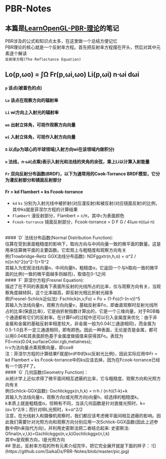 # PBR-Notes
## 本篇是[LearnOpenGL-PBR-理论](https://learnopengl-cn.github.io/07%20PBR/01%20Theory/)的笔记<br>
PBR涉及的公式和知识点太多，在这里做一个总结方便记忆<br>
PBR理论的核心就是一个反射率方程。首先把反射率方程摆在开头，然后对其中元素逐个解读<br>
`反射率方程(The Reflectance Equation)`
## Lo(p,ωo) = ∫Ω Fr(p,ωi,ωo) Li(p,ωi) n⋅ωi dωi<br>
#### `p` 该点(被着色的点)<br>
#### `Lo` 该点在观察方向的辐射率<br>
#### `Li` wi方向上入射光的辐射率<br>
#### `wo` 出射立体角，可视作观察方向向量<br>
#### `wi` 入射立体角，可视作入射方向向量<br>
#### `Ω` 以点p为球心的半球领域(入射方向wi在该领域内做积分)<br>
#### `n` 法线，n⋅ωi(点乘)表示入射光和法线的夹角的余弦，乘上Li以计算入射能量<br>
#### `Fr` 双向反射分布函数(BRDF)，以下为通常用的Cook-Torrance BRDF模型，它分为漫反射部分和镜面反射部分<br>
#### Fr = kd Flambert + ks Fcook-torrance<br>
* `kd` `ks` 分别为入射光线中被折射(对应漫反射)和被反射(对应镜面反射)的比例，其中ks就是菲涅尔方程的计算结果<br>
* `Flambert` 漫反射部分，Flambert = c/π，其中`c`为表面颜色<br>
* `Fcook-torrance` 镜面反射部分，Fcook-torrance = D F G / 4(ωo⋅n)(ωi⋅n)<br>
<br>
  ####    `D` 法线分布函数(Normal Distribution Function):<br>
估算在受到表面粗糙度的影响下，取向方向与中间向量一致的微平面的数量。这是用来估算微平面的主要函数。它宏观上与粗糙度和观察方向有关<br>
例(Trowbridge-Reitz GGX法线分布函数): NDFggxtr(n,h,α) = α^2 / π((n·h)^2(α^2-1)+1)^2<br>
其输入为宏观法线向量n，中间向量h，粗糙度α，它返回一个与h取向一致的微平面的比例(一致的微平面越多则越亮)，取值在0-1之间<br>
  ####    `F` 菲涅尔方程(Fresnel Equation):<br>
描述了在不同的表面角下表面所反射的光线所占的比率，仅与观察方向有关，当观察角度越倾斜，这个比率越高，即反射光相比折射光越多<br>
例(Fresnel-Schlick近似法): Fschlick(n,v,Fo) = Fo + (1-Fo)(1-(n·v))^5<br>
其输入为法线向量n，观察方向向量v，基础反射率Fo，即垂直观察时反射光线所占的比率(保底比率)，它是由折射指数计算出的，它是一个三维向量，对于RGB每个通道都有它们的反射率。在计算Fo的过程中还可以引入金属度来优化：由于非金属和金属的基础反射率相差较大，非金属一般为0.04(三通道相同)，而金属为0.5-1.0且不一定三通道相同，即有颜色。因此一种表面，无论是否是金属，都可以用0.04和其表面颜色基于金属度做插值来获得其Fo。表现为F0=mix(0.04,surfaceColor.rgb,metalness);<br>
n·v为法向量点乘观察向量，即cosθ<br>
注：菲涅尔方程的计算结果F就是brdf中的ks(反射光比例)，因此实际应用中Fr = kd Flambert + ks Fcook-torrance中的ks应该去掉，因为在Fcook-torrance已经有一个因子F了。<br>
  ####    `G` 几何函数(Geometry Function)：<br>
从统计学上近似求得了微平面间相互遮蔽的比率，它与粗糙度、观察方向和光照方向有关<br>
例(Schlick-GGX函数): Gschlickggx(n,h,k) = n·h / (n·h)(1-k)+k<br>
其输入为法线向量n，观察方向(或光照方向)向量h，经选择的粗糙度k。<br>
k本质上就是粗糙度α，但稍有不同，当该几何函数是针对直接光照时，k=(α+1)^2/8；而针对IBL光照时，k=α^2/2<br>
注意，在光线射入和摄像机观察时，我们都应该考虑微平面间相互遮蔽的影响。因此我们需要针对光照方向和观察方向分别应用一次Schlick-GGX函数(因此上述参数中用h来指代方向)，并利用史密斯法把二者结合起来:
史密斯法: Gfinal(n,v,l,k)=Gschlickggx(n,v,k)Gschlickggx(n,l,k)<br>
其中v是观察方向，l是光照方向<br>
## 至此，反射率方程的所有元素介绍完毕，把它完全展开就是下面的样子：
![](https://github.com/SaikaDs/PBR-Notes/blob/master/pic.jpg)

